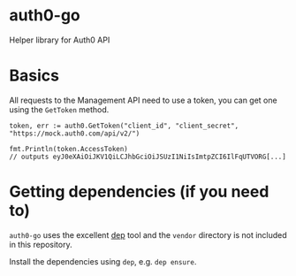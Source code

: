 # auth0-go
Helper library for Auth0 API

# Basics

All requests to the Management API need to use a token, you can get one using the `GetToken` method.

```
token, err := auth0.GetToken("client_id", "client_secret", "https://mock.auth0.com/api/v2/")

fmt.Println(token.AccessToken)
// outputs eyJ0eXAiOiJKV1QiLCJhbGciOiJSUzI1NiIsImtpZCI6IlFqUTVORG[...]
```

# Getting dependencies (if you need to)

`auth0-go` uses the excellent [dep](https://github.com/golang/dep) tool and the `vendor` directory is not included in this repository.

Install the dependencies using `dep`, e.g. `dep ensure`.

